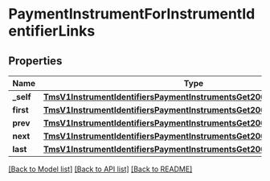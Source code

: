 # PaymentInstrumentForInstrumentIdentifierLinks

## Properties
Name | Type | Description | Notes
------------ | ------------- | ------------- | -------------
**_self** | [**TmsV1InstrumentIdentifiersPaymentInstrumentsGet200ResponseLinksSelf**](TmsV1InstrumentIdentifiersPaymentInstrumentsGet200ResponseLinksSelf.md) |  | [optional] 
**first** | [**TmsV1InstrumentIdentifiersPaymentInstrumentsGet200ResponseLinksFirst**](TmsV1InstrumentIdentifiersPaymentInstrumentsGet200ResponseLinksFirst.md) |  | [optional] 
**prev** | [**TmsV1InstrumentIdentifiersPaymentInstrumentsGet200ResponseLinksPrev**](TmsV1InstrumentIdentifiersPaymentInstrumentsGet200ResponseLinksPrev.md) |  | [optional] 
**next** | [**TmsV1InstrumentIdentifiersPaymentInstrumentsGet200ResponseLinksNext**](TmsV1InstrumentIdentifiersPaymentInstrumentsGet200ResponseLinksNext.md) |  | [optional] 
**last** | [**TmsV1InstrumentIdentifiersPaymentInstrumentsGet200ResponseLinksLast**](TmsV1InstrumentIdentifiersPaymentInstrumentsGet200ResponseLinksLast.md) |  | [optional] 

[[Back to Model list]](../README.md#documentation-for-models) [[Back to API list]](../README.md#documentation-for-api-endpoints) [[Back to README]](../README.md)


